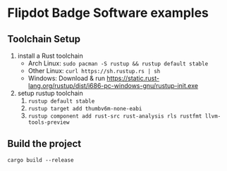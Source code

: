 # Flipdot Badge Software examples

## Toolchain Setup

1. install a Rust toolchain
   * Arch Linux: `sudo pacman -S rustup && rustup default stable`
   * Other Linux: `curl https://sh.rustup.rs | sh`
   * Windows: Download & run <https://static.rust-lang.org/rustup/dist/i686-pc-windows-gnu/rustup-init.exe>
2. setup rustup toolchain
   1. `rustup default stable`
   2. `rustup target add thumbv6m-none-eabi`
   3. `rustup component add rust-src rust-analysis rls rustfmt llvm-tools-preview`

## Build the project

`cargo build --release`
